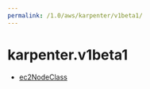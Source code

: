 ```yaml
---
permalink: /1.0/aws/karpenter/v1beta1/
---
```


# karpenter.v1beta1



* [ec2NodeClass](ec2NodeClass.md)